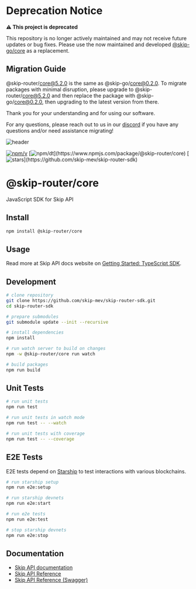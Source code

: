 # Deprecation Notice

**⚠️ This project is deprecated**

This repository is no longer actively maintained and may not receive future updates or bug fixes. Please use the now maintained and developed [@skip-go/core](https://www.npmjs.com/package/@skip-go/core) as a replacement.

## Migration Guide
@skip-router/core@5.2.0 is the same as @skip-go/core@0.2.0. To migrate packages with minimal disruption, please upgrade to @skip-router/core@5.2.0 and then replace the package with @skip-go/core@0.2.0, then upgrading to the latest version from there.

Thank you for your understanding and for using our software.

For any questions, please reach out to us in our [discord](https://skip.build/discord) if you have any questions and/or need assistance migrating!

![header](https://files.readme.io/4f92aa7-DALLE_Cover_Photo_1..png)

[![npm/v](https://badgen.net/npm/v/@skip-router/core)](https://www.npmjs.com/package/@skip-router/core)
[![npm/dt](https://badgen.net/npm/dt/@skip-router/core?)](https://www.npmjs.com/package/@skip-router/core)
[![stars](https://badgen.net/github/stars/skip-mev/skip-router-sdk?)](https://github.com/skip-mev/skip-router-sdk)

# @skip-router/core

JavaScript SDK for Skip API

## Install

```bash
npm install @skip-router/core
```

## Usage

Read more at Skip API docs website on [Getting Started: TypeScript SDK](https://api-docs.skip.money/docs/getting-started).

## Development

```bash
# clone repository
git clone https://github.com/skip-mev/skip-router-sdk.git
cd skip-router-sdk

# prepare submodules
git submodule update --init --recursive

# install dependencies
npm install

# run watch server to build on changes
npm -w @skip-router/core run watch

# build packages
npm run build
```

## Unit Tests

```bash
# run unit tests
npm run test

# run unit tests in watch mode
npm run test -- --watch

# run unit tests with coverage
npm run test -- --coverage
```

## E2E Tests

E2E tests depend on [Starship](https://starship.cosmology.tech) to test interactions with various blockchains.

```bash
# run starship setup
npm run e2e:setup

# run starship devnets
npm run e2e:start

# run e2e tests
npm run e2e:test

# stop starship devnets
npm run e2e:stop
```

## Documentation

- [Skip API documentation](https://api-docs.skip.money)
- [Skip API Reference](https://api-docs.skip.money/reference)
- [Skip API Reference (Swagger)](https://api-swagger.skip.money)
